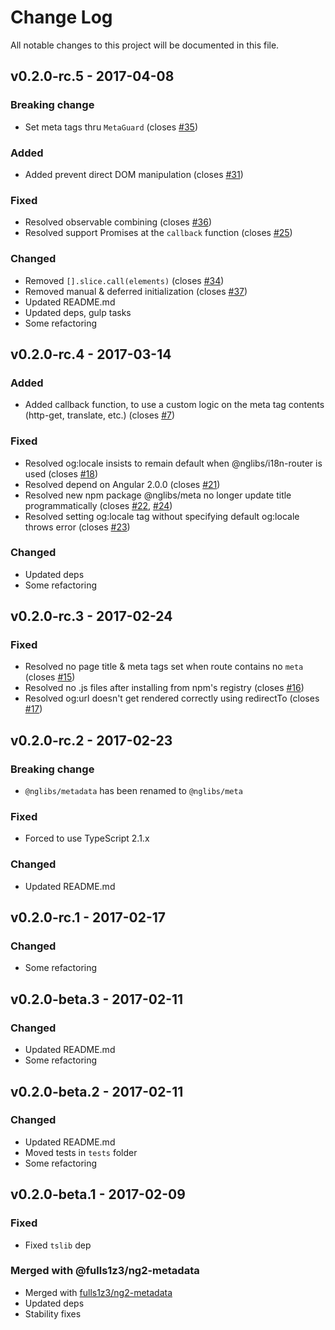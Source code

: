 # Change Log
All notable changes to this project will be documented in this file.

## v0.2.0-rc.5 - 2017-04-08
### Breaking change
- Set meta tags thru `MetaGuard` (closes [#35](https://github.com/nglibs/meta/issue/35))

### Added
- Added prevent direct DOM manipulation (closes [#31](https://github.com/nglibs/meta/issue/31))

### Fixed
- Resolved observable combining (closes [#36](https://github.com/nglibs/meta/issue/36))
- Resolved support Promises at the `callback` function (closes [#25](https://github.com/nglibs/meta/issue/25))

### Changed
- Removed `[].slice.call(elements)` (closes [#34](https://github.com/nglibs/meta/issue/34))
- Removed manual & deferred initialization (closes [#37](https://github.com/nglibs/meta/issue/37))
- Updated README.md
- Updated deps, gulp tasks
- Some refactoring

## v0.2.0-rc.4 - 2017-03-14
### Added
- Added callback function, to use a custom logic on the meta tag contents (http-get, translate, etc.) (closes [#7](https://github.com/nglibs/meta/issue/7))

### Fixed
- Resolved og:locale insists to remain default when @nglibs/i18n-router is used (closes [#18](https://github.com/nglibs/meta/issue/18))
- Resolved depend on Angular 2.0.0 (closes [#21](https://github.com/nglibs/meta/issues/21))
- Resolved new npm package @nglibs/meta no longer update title programmatically (closes [#22](https://github.com/nglibs/meta/issue/22), [#24](https://github.com/nglibs/meta/issue/24))
- Resolved setting og:locale tag without specifying default og:locale throws error (closes [#23](https://github.com/nglibs/meta/issues/23))

### Changed
- Updated deps
- Some refactoring

## v0.2.0-rc.3 - 2017-02-24
### Fixed
- Resolved no page title & meta tags set when route contains no `meta` (closes [#15](https://github.com/nglibs/meta/issue/15))
- Resolved no .js files after installing from npm's registry (closes [#16](https://github.com/nglibs/meta/issue/16))
- Resolved og:url doesn't get rendered correctly using redirectTo (closes [#17](https://github.com/nglibs/meta/issue/17))

## v0.2.0-rc.2 - 2017-02-23
### Breaking change
- `@nglibs/metadata` has been renamed to `@nglibs/meta`

### Fixed
- Forced to use TypeScript 2.1.x

### Changed
- Updated README.md

## v0.2.0-rc.1 - 2017-02-17
### Changed
- Some refactoring

## v0.2.0-beta.3 - 2017-02-11
### Changed
- Updated README.md
- Some refactoring

## v0.2.0-beta.2 - 2017-02-11
### Changed
- Updated README.md
- Moved tests in `tests` folder
- Some refactoring

## v0.2.0-beta.1 - 2017-02-09
### Fixed
- Fixed `tslib` dep

### Merged with @fulls1z3/ng2-metadata
- Merged with [fulls1z3/ng2-metadata](https://github.com/fulls1z3/ng2-metadata)
- Updated deps
- Stability fixes
